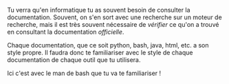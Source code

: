 Tu verra qu'en informatique tu as souvent besoin de consulter la documentation.
Souvent, on s'en sort avec une recherche sur un moteur de recherche, mais il est très souvent nécessaire de *vérifier* ce qu'on a trouvé en consultant la documentation *officielle*.

Chaque documentation, que ce soit python, bash, java, html, etc. a son style propre. Il faudra donc te familiariser avec le style de chaque documentation de chaque outil que tu utilisera.

Ici c'est avec le man de bash que tu va te familiariser !
